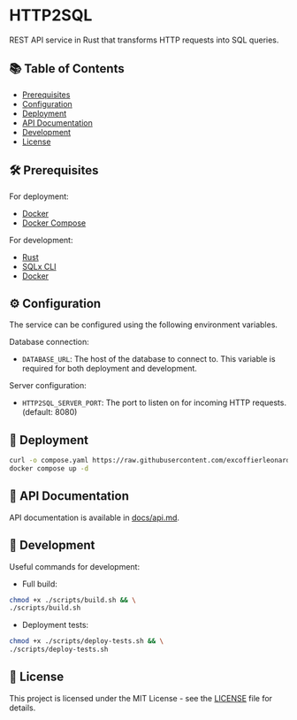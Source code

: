 # HTTP2SQL

REST API service in Rust that transforms HTTP requests into SQL queries.

## 📚 Table of Contents

- [Prerequisites](#-prerequisites)
- [Configuration](#-configuration)
- [Deployment](#-deployment)
- [API Documentation](#-api-documentation)
- [Development](#-development)
- [License](#-license)

## 🛠 Prerequisites

For deployment:

- [Docker](https://docs.docker.com/get-docker/)
- [Docker Compose](https://docs.docker.com/compose/install/)

For development:

- [Rust](https://www.rust-lang.org/learn/get-started)
- [SQLx CLI](https://crates.io/crates/sqlx-cli)
- [Docker](https://docs.docker.com/get-docker/)

## ⚙ Configuration

The service can be configured using the following environment variables.

Database connection:

- `DATABASE_URL`: The host of the database to connect to. This variable is required for both deployment and development.

Server configuration:

- `HTTP2SQL_SERVER_PORT`: The port to listen on for incoming HTTP requests. (default: 8080)

## 🚀 Deployment

```bash
curl -o compose.yaml https://raw.githubusercontent.com/excoffierleonard/http2sql/refs/heads/main/compose.yaml && \
docker compose up -d
```

## 📖 API Documentation

API documentation is available in [docs/api.md](docs/api.md).

## 🧪 Development

Useful commands for development:

- Full build:

```bash
chmod +x ./scripts/build.sh && \
./scripts/build.sh
```

- Deployment tests:

```bash
chmod +x ./scripts/deploy-tests.sh && \
./scripts/deploy-tests.sh
```

## 📜 License

This project is licensed under the MIT License - see the [LICENSE](LICENSE) file for details.
